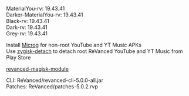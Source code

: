 MaterialYou-rv: 19.43.41  
Darker-MaterialYou-rv: 19.43.41  
Black-rv: 19.43.41  
Dark-rv: 19.43.41  
Grey-rv: 19.43.41  

Install [Microg](https://github.com/ReVanced/GmsCore/releases) for non-root YouTube and YT Music APKs  
Use [zygisk-detach](https://github.com/j-hc/zygisk-detach) to detach root ReVanced YouTube and YT Music from Play Store  

[revanced-magisk-module](https://github.com/j-hc/revanced-magisk-module)
  
CLI: ReVanced/revanced-cli-5.0.0-all.jar  
Patches: ReVanced/patches-5.0.2.rvp    
